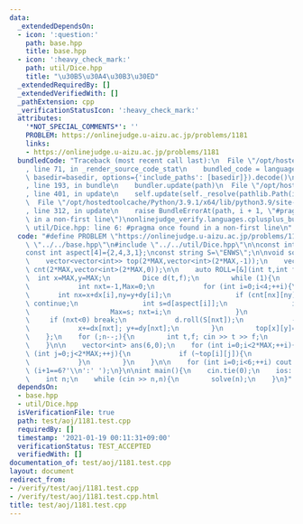```yaml
---
data:
  _extendedDependsOn:
  - icon: ':question:'
    path: base.hpp
    title: base.hpp
  - icon: ':heavy_check_mark:'
    path: util/Dice.hpp
    title: "\u30B5\u30A4\u30B3\u30ED"
  _extendedRequiredBy: []
  _extendedVerifiedWith: []
  _pathExtension: cpp
  _verificationStatusIcon: ':heavy_check_mark:'
  attributes:
    '*NOT_SPECIAL_COMMENTS*': ''
    PROBLEM: https://onlinejudge.u-aizu.ac.jp/problems/1181
    links:
    - https://onlinejudge.u-aizu.ac.jp/problems/1181
  bundledCode: "Traceback (most recent call last):\n  File \"/opt/hostedtoolcache/Python/3.9.1/x64/lib/python3.9/site-packages/onlinejudge_verify/documentation/build.py\"\
    , line 71, in _render_source_code_stat\n    bundled_code = language.bundle(stat.path,\
    \ basedir=basedir, options={'include_paths': [basedir]}).decode()\n  File \"/opt/hostedtoolcache/Python/3.9.1/x64/lib/python3.9/site-packages/onlinejudge_verify/languages/cplusplus.py\"\
    , line 193, in bundle\n    bundler.update(path)\n  File \"/opt/hostedtoolcache/Python/3.9.1/x64/lib/python3.9/site-packages/onlinejudge_verify/languages/cplusplus_bundle.py\"\
    , line 401, in update\n    self.update(self._resolve(pathlib.Path(included), included_from=path))\n\
    \  File \"/opt/hostedtoolcache/Python/3.9.1/x64/lib/python3.9/site-packages/onlinejudge_verify/languages/cplusplus_bundle.py\"\
    , line 312, in update\n    raise BundleErrorAt(path, i + 1, \"#pragma once found\
    \ in a non-first line\")\nonlinejudge_verify.languages.cplusplus_bundle.BundleErrorAt:\
    \ util/Dice.hpp: line 6: #pragma once found in a non-first line\n"
  code: "#define PROBLEM \"https://onlinejudge.u-aizu.ac.jp/problems/1181\"\n\n#include\
    \ \"../../base.hpp\"\n#include \"../../util/Dice.hpp\"\n\nconst int MAX=110;\n\
    const int aspect[4]={2,4,3,1};\nconst string S=\"ENWS\";\n\nvoid solve(int n){\n\
    \    vector<vector<int>> top(2*MAX,vector<int>(2*MAX,-1));\n    vector<vector<int>>\
    \ cnt(2*MAX,vector<int>(2*MAX,0));\n\n    auto ROLL=[&](int t,int f){\n      \
    \  int x=MAX,y=MAX;\n        Dice d(t,f);\n        while (1){\n            ++cnt[x][y];\n\
    \            int nxt=-1,Max=0;\n            for (int i=0;i<4;++i){\n         \
    \       int nx=x+dx[i],ny=y+dy[i];\n                if (cnt[nx][ny]>=cnt[x][y]-1)\
    \ continue;\n                int s=d[aspect[i]];\n                if (4<=s&&Max<s){\n\
    \                    Max=s; nxt=i;\n                }\n            }\n       \
    \     if (nxt<0) break;\n            d.roll(S[nxt]);\n            --cnt[x][y];\n\
    \            x+=dx[nxt]; y+=dy[nxt];\n        }\n        top[x][y]=d.top();\n\
    \    };\n    for (;n--;){\n        int t,f; cin >> t >> f;\n        ROLL(t,f);\n\
    \    }\n\n    vector<int> ans(6,0);\n    for (int i=0;i<2*MAX;++i){\n        for\
    \ (int j=0;j<2*MAX;++j){\n            if (~top[i][j]){\n                ++ans[top[i][j]-1];\n\
    \            }\n        }\n    }\n\n    for (int i=0;i<6;++i) cout << ans[i] <<\
    \ (i+1==6?'\\n':' ');\n}\n\nint main(){\n    cin.tie(0);\n    ios::sync_with_stdio(false);\n\
    \    int n;\n    while (cin >> n,n){\n        solve(n);\n    }\n}"
  dependsOn:
  - base.hpp
  - util/Dice.hpp
  isVerificationFile: true
  path: test/aoj/1181.test.cpp
  requiredBy: []
  timestamp: '2021-01-19 00:11:31+09:00'
  verificationStatus: TEST_ACCEPTED
  verifiedWith: []
documentation_of: test/aoj/1181.test.cpp
layout: document
redirect_from:
- /verify/test/aoj/1181.test.cpp
- /verify/test/aoj/1181.test.cpp.html
title: test/aoj/1181.test.cpp
---
```

